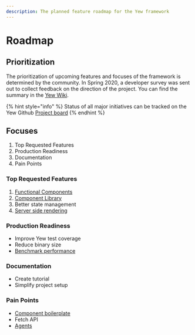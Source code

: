 ```yaml
---
description: The planned feature roadmap for the Yew framework
---
```


# Roadmap

## Prioritization

The prioritization of upcoming features and focuses of the framework is determined by the community. 
In Spring 2020, a developer survey was sent out to collect feedback on the direction of the project. 
You can find the summary in the [Yew Wiki](https://github.com/yewstack/yew/wiki/Dev-Survey-%5BSpring-2020%5D).

{% hint style="info" %}
Status of all major initiatives can be tracked on the Yew Github [Project board](https://github.com/yewstack/yew/projects)
{% endhint %}

## Focuses

1. Top Requested Features
2. Production Readiness
3. Documentation
4. Pain Points

### Top Requested Features

1. [Functional Components](https://github.com/yewstack/yew/projects/3)
2. [Component Library](https://github.com/yewstack/yew/projects/4)
3. Better state management
4. [Server side rendering](https://github.com/yewstack/yew/projects/5)

### Production Readiness

* Improve Yew test coverage
* Reduce binary size
* [Benchmark performance](https://github.com/yewstack/yew/issues/5)

### Documentation

* Create tutorial
* Simplify project setup

### Pain Points

* [Component boilerplate](https://github.com/yewstack/yew/issues/830)
* Fetch API
* [Agents](https://github.com/yewstack/yew/projects/6)

